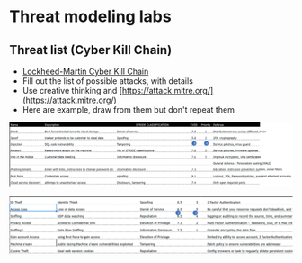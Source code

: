 # Threat modeling labs

## Threat list (Cyber Kill Chain)

* [Lockheed-Martin Cyber Kill Chain](https://www.lockheedmartin.com/en-us/capabilities/cyber/cyber-kill-chain.html)
* Fill out the list of possible attacks, with details
* Use creative thinking and [https://attack.mitre.org/](https://attack.mitre.org/)
* Here are example, draw from them but don't repeat them

![](../images/lab-02.png)

![](../images/lab-01.png)
